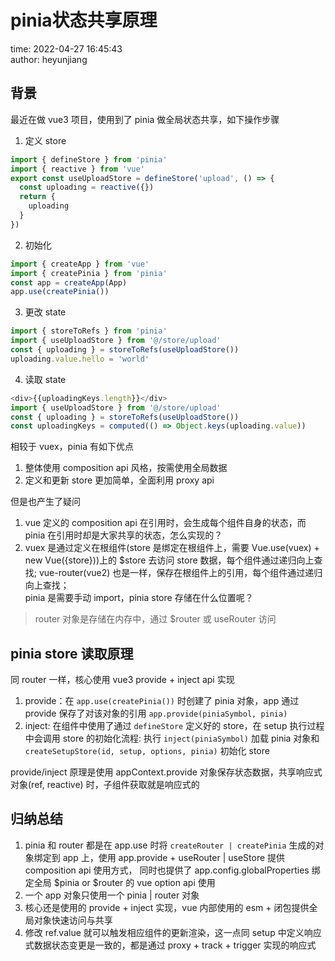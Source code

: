 # pinia状态共享原理

time: 2022-04-27 16:45:43  
author: heyunjiang

## 背景

最近在做 vue3 项目，使用到了 pinia 做全局状态共享，如下操作步骤  
1. 定义 store  
```javascript
import { defineStore } from 'pinia'
import { reactive } from 'vue'
export const useUploadStore = defineStore('upload', () => {
  const uploading = reactive({})
  return {
    uploading
  }
})
```
2. 初始化
```javascript
import { createApp } from 'vue'
import { createPinia } from 'pinia'
const app = createApp(App)
app.use(createPinia())
```
3. 更改 state  
```javascript
import { storeToRefs } from 'pinia'
import { useUploadStore } from '@/store/upload'
const { uploading } = storeToRefs(useUploadStore())
uploading.value.hello = 'world'
```
4. 读取 state  
```javascript
<div>{{uploadingKeys.length}}</div>
import { useUploadStore } from '@/store/upload'
const { uploading } = storeToRefs(useUploadStore())
const uploadingKeys = computed(() => Object.keys(uploading.value))
```

相较于 vuex，pinia 有如下优点  
1. 整体使用 composition api 风格，按需使用全局数据
2. 定义和更新 store 更加简单，全面利用 proxy api

但是也产生了疑问  
1. vue 定义的 composition api 在引用时，会生成每个组件自身的状态，而 pinia 在引用时却是大家共享的状态，怎么实现的？
2. vuex 是通过定义在根组件(store 是绑定在根组件上，需要 Vue.use(vuex) + new Vue({store}))上的 $store 去访问 store 数据，每个组件通过递归向上查找; vue-router(vue2) 也是一样，保存在根组件上的引用，每个组件通过递归向上查找；  
pinia 是需要手动 import，pinia store 存储在什么位置呢？

> router 对象是存储在内存中，通过 $router 或 useRouter 访问

## pinia store 读取原理

同 router 一样，核心使用 vue3 provide + inject api 实现  
1. provide：在 `app.use(createPinia())` 时创建了 pinia 对象，app 通过 provide 保存了对该对象的引用 `app.provide(piniaSymbol, pinia)`
2. inject: 在组件中使用了通过 `defineStore` 定义好的 store，在 setup 执行过程中会调用 store 的初始化流程: 
执行 `inject(piniaSymbol)` 加载 pinia 对象和 `createSetupStore(id, setup, options, pinia)` 初始化 store

provide/inject 原理是使用 appContext.provide 对象保存状态数据，共享响应式对象(ref, reactive) 时，子组件获取就是响应式的

## 归纳总结

1. pinia 和 router 都是在 app.use 时将 `createRouter | createPinia` 生成的对象绑定到 app 上，使用 app.provide + useRouter | useStore 提供 composition api 使用方式，
同时也提供了 app.config.globalProperties 绑定全局 $pinia or $router 的 vue option api 使用
2. 一个 app 对象只使用一个 pinia | router 对象
3. 核心还是使用的 provide + inject 实现，vue 内部使用的 esm + 闭包提供全局对象快速访问与共享
4. 修改 ref.value 就可以触发相应组件的更新渲染，这一点同 setup 中定义响应式数据状态变更是一致的，都是通过 proxy + track + trigger 实现的响应式
